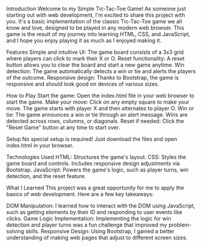 Introduction
Welcome to my Simple Tic-Tac-Toe Game! As someone just starting out with web development, I'm excited to share this project with you. It's a basic implementation of the classic Tic-Tac-Toe game we all know and love, designed to be played in any modern web browser. This game is the result of my journey into learning HTML, CSS, and JavaScript, and I hope you enjoy playing it as much as I enjoyed making it.

Features
Simple and intuitive UI: The game board consists of a 3x3 grid where players can click to mark their X or O.
Reset functionality: A reset button allows you to clear the board and start a new game anytime.
Win detection: The game automatically detects a win or tie and alerts the players of the outcome.
Responsive design: Thanks to Bootstrap, the game is responsive and should look good on devices of various sizes.

How to Play
Start the game: Open the index.html file in your web browser to start the game.
Make your move: Click on any empty square to make your move. The game starts with player X and then alternates to player O.
Win or tie: The game announces a win or tie through an alert message. Wins are detected across rows, columns, or diagonals.
Reset if needed: Click the "Reset Game" button at any time to start over.

Setup
No special setup is required! Just download the files and open index.html in your browser.

Technologies Used
HTML: Structures the game's layout.
CSS: Styles the game board and controls. Includes responsive design adjustments via Bootstrap.
JavaScript: Powers the game's logic, such as player turns, win detection, and the reset feature.

What I Learned
This project was a great opportunity for me to apply the basics of web development. Here are a few key takeaways:

DOM Manipulation: I learned how to interact with the DOM using JavaScript, such as getting elements by their ID and responding to user events like clicks.
Game Logic Implementation: Implementing the logic for win detection and player turns was a fun challenge that improved my problem-solving skills.
Responsive Design: Using Bootstrap, I gained a better understanding of making web pages that adjust to different screen sizes.
